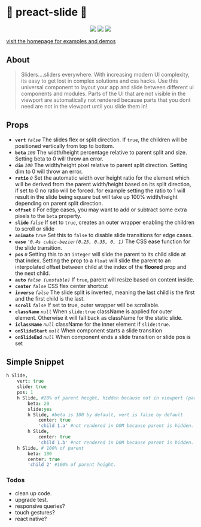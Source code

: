 <p align="center">
<h1> 📏 preact-slide 📏 </h1>
</p>

<p align="center">
<a href="https://npmjs.com/package/preact-slide" alt="npm link"><img src="https://img.shields.io/npm/v/preact-slide.svg" /></a>
<a href="https://github.com/developit/preact" alt="preact dependency v8.2.7"><img src="https://img.shields.io/badge/preact-v8.2.7-blue.svg" /></a>
<a href="https://travis-ci.org/arxii/preact-slide" alt="travis ci build and test"><img src="https://img.shields.io/travis/arxii/preact-slide.svg" /></a>
</p>



[visit the homepage for examples and demos](http://arxii.github.io/preact-slide)


## About
> Sliders....sliders everywhere.
With increasing modern UI complexity, its easy to get lost in complex solutions and css hacks. Use this universal component to layout your app and slide between different ui components and modules. Parts of the UI that are not visible in the viewport are automatically not rendered because parts that you dont need are not in the viewport until you slide them in!



## Props
* **`vert`** *`false`* The slides flex or split direction. If `true`, the children will be positioned vertically from top to bottom.
* **`beta`** *`100`* The width/height percentage relative to parent split and size. Setting beta to 0 will throw an error.
* **`dim`** *`100`* The width/height pixel relative to parent split direction. Setting dim to 0 will throw an error.
* **`ratio`** *`0`* Set the automatic width over height ratio for the element which will be derived from the parent width/height based on its split direction, if set to 0 no ratio will be forced. for example setting the ratio to 1 will result in the slide being square but will take up 100% width/height depending on parent split direction.
* **`offset`** *`0`* For edge cases, you may want to add or subtract some extra pixels to the `beta` property.
* **`slide`** *`false`* If set to `true`, creates an outer wrapper enabling the children to scroll or slide
* **`animate`** *`true`* Set this to `false` to disable slide transitions for edge cases.
* **`ease`** *`'0.4s cubic-bezier(0.25, 0.35, 0, 1)`* The CSS ease function for the slide transition.
* **`pos`** *`0`* Setting this to an `integer` will slide the parent to its child slide at that index. Setting the prop to a `float` will slide the parent to an interpolated offset between child at the index of the **floored** prop and the next child.
* **`auto`** *`false (unstable)`* If `true`, parent will resize based on content inside.
* **`center`** *`false`* CSS flex center shortcut
* **`inverse`** *`false`* The slide split is inverted, meaning the last child is the first and the first child is the last.
* **`scroll`** *`false`* If set to true, outer wrapper will be scrollable.
* **`className`** *`null`* When `slide:true` className is applied for outer element. Otherwise it will fall back as className for the static slide.
* **`iclassName`** *`null`* className for the inner element if `slide:true`.
* **`onSlideStart`** *`null`* When component starts a slide transition
* **`onSlideEnd`** *`null`* When component ends a slide transition or slide pos is set



## Simple Snippet
```coffeescript
h Slide,
	vert: true
	slide: true
	pos: 1
	h Slide, #20% of parent height, hidden because not in viewport (parent pos:1)
		beta: 20
		slide:yes
		h Slide, #beta is 100 by default, vert is false by default
			center: true
			'child 1.a' #not rendered in DOM because parent is hidden.
		h Slide,
			center: true
			'child 1.b' #not rendered in DOM because parent is hidden.
	h Slide, # 100% of parent 
		beta: 100
		center: true
		'child 2' #100% of parent height.

```



### Todos
+ clean up code.
+ upgrade test.
+ responsive queries?
+ touch gestures?
+ react native?